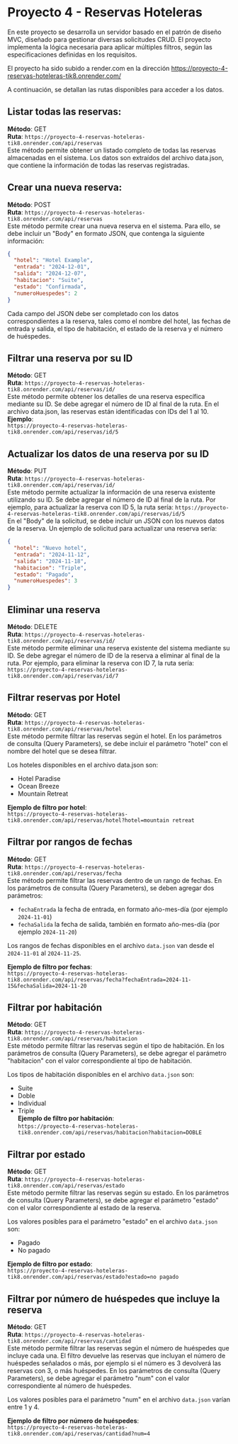 # Proyecto 4 - Reservas Hoteleras

En este proyecto se desarrolla un servidor basado en el patrón de diseño MVC, diseñado para gestionar diversas solicitudes CRUD.
El proyecto implementa la lógica necesaria para aplicar múltiples filtros, según las especificaciones definidas en los requisitos.

El proyecto ha sido subido a render.com en la dirección https://proyecto-4-reservas-hoteleras-tik8.onrender.com/

A continuación, se detallan las rutas disponibles para acceder a los datos.

## Listar todas las reservas:
**Método**: GET  
**Ruta**: `https://proyecto-4-reservas-hoteleras-tik8.onrender.com/api/reservas`  
Este método permite obtener un listado completo de todas las reservas almacenadas en el sistema. Los datos son extraídos del archivo data.json, que contiene la información de todas las reservas registradas.


## Crear una nueva reserva:
**Método**: POST  
**Ruta**: `https://proyecto-4-reservas-hoteleras-tik8.onrender.com/api/reservas`  
Este método permite crear una nueva reserva en el sistema. Para ello, se debe incluir un "Body" en formato JSON, que contenga la siguiente información:
```json
{
  "hotel": "Hotel Example",
  "entrada": "2024-12-01",
  "salida": "2024-12-07",
  "habitacion": "Suite",
  "estado": "Confirmada",
  "numeroHuespedes": 2
}
```
Cada campo del JSON debe ser completado con los datos correspondientes a la reserva, tales como el nombre del hotel, las fechas de entrada y salida, el tipo de habitación, el estado de la reserva y el número de huéspedes.


## Filtrar una reserva por su ID
**Método**: GET  
**Ruta**: `https://proyecto-4-reservas-hoteleras-tik8.onrender.com/api/reservas/id/`  
Este método permite obtener los detalles de una reserva específica mediante su ID. Se debe agregar el número de ID al final de la ruta. En el archivo data.json, las reservas están identificadas con IDs del 1 al 10.  
**Ejemplo**:  
`https://proyecto-4-reservas-hoteleras-tik8.onrender.com/api/reservas/id/5`


## Actualizar los datos de una reserva por su ID
**Método**: PUT  
**Ruta**: `https://proyecto-4-reservas-hoteleras-tik8.onrender.com/api/reservas/id/`  
Este método permite actualizar la información de una reserva existente utilizando su ID. Se debe agregar el número de ID al final de la ruta. Por ejemplo, para actualizar la reserva con ID 5, la ruta sería:
`https://proyecto-4-reservas-hoteleras-tik8.onrender.com/api/reservas/id/5`  
En el "Body" de la solicitud, se debe incluir un JSON con los nuevos datos de la reserva. Un ejemplo de solicitud para actualizar una reserva sería:
```json
{
  "hotel": "Nuevo hotel",
  "entrada": "2024-11-12",
  "salida": "2024-11-18",
  "habitacion": "Triple",
  "estado": "Pagado",
  "numeroHuespedes": 3
}
```


## Eliminar una reserva
**Método**: DELETE  
**Ruta**: `https://proyecto-4-reservas-hoteleras-tik8.onrender.com/api/reservas/id/`  
Este método permite eliminar una reserva existente del sistema mediante su ID. Se debe agregar el número de ID de la reserva a eliminar al final de la ruta. Por ejemplo, para eliminar la reserva con ID 7, la ruta sería:
`https://proyecto-4-reservas-hoteleras-tik8.onrender.com/api/reservas/id/7`


## Filtrar reservas por Hotel
**Método**: GET  
**Ruta**: `https://proyecto-4-reservas-hoteleras-tik8.onrender.com/api/reservas/hotel`  
Este método permite filtrar las reservas según el hotel. En los parámetros de consulta (Query Parameters), se debe incluir el parámetro "hotel" con el nombre del hotel que se desea filtrar.

Los hoteles disponibles en el archivo data.json son:

- Hotel Paradise
- Ocean Breeze
- Mountain Retreat

**Ejemplo de filtro por hotel**:  
`https://proyecto-4-reservas-hoteleras-tik8.onrender.com/api/reservas/hotel?hotel=mountain retreat`


## Filtrar por rangos de fechas
**Método**: GET  
**Ruta**: `https://proyecto-4-reservas-hoteleras-tik8.onrender.com/api/reservas/fecha`  
Este método permite filtrar las reservas dentro de un rango de fechas. En los parámetros de consulta (Query Parameters), se deben agregar dos parámetros:
- `fechaEntrada` la fecha de entrada, en formato año-mes-día (por ejemplo `2024-11-01`)  
- `fechaSalida` la fecha de salida, también en formato año-mes-día (por ejemplo `2024-11-20`)  

Los rangos de fechas disponibles en el archivo  `data.json` van desde el `2024-11-01` al `2024-11-25`. 

**Ejemplo de filtro por fechas**:  
`https://proyecto-4-reservas-hoteleras-tik8.onrender.com/api/reservas/fecha?fechaEntrada=2024-11-15&fechaSalida=2024-11-20`


## Filtrar por habitación
**Método**: GET  
**Ruta**: `https://proyecto-4-reservas-hoteleras-tik8.onrender.com/api/reservas/habitacion`  
Este método permite filtrar las reservas según el tipo de habitación. En los parámetros de consulta (Query Parameters), se debe agregar el parámetro "habitacion" con el valor correspondiente al tipo de habitación.

Los tipos de habitación disponibles en el archivo `data.json` son:
- Suite  
- Doble  
- Individual  
- Triple  
**Ejemplo de filtro por habitación**:  
`https://proyecto-4-reservas-hoteleras-tik8.onrender.com/api/reservas/habitacion?habitacion=DOBLE`


## Filtrar por estado
**Método**: GET  
**Ruta**: `https://proyecto-4-reservas-hoteleras-tik8.onrender.com/api/reservas/estado`  
Este método permite filtrar las reservas según su estado. En los parámetros de consulta (Query Parameters), se debe agregar el parámetro "estado" con el valor correspondiente al estado de la reserva.

Los valores posibles para el parámetro "estado" en el archivo `data.json` son:
- Pagado  
- No pagado

**Ejemplo de filtro por estado**:  
`https://proyecto-4-reservas-hoteleras-tik8.onrender.com/api/reservas/estado?estado=no pagado`


## Filtrar por número de huéspedes que incluye la reserva
**Método**: GET  
**Ruta**: `https://proyecto-4-reservas-hoteleras-tik8.onrender.com/api/reservas/cantidad`  
Este método permite filtrar las reservas según el número de huéspedes que incluye cada una. El filtro devuelve las reservas que incluyan el número de huéspedes señalados o más, por ejemplo si el número es 3 devolverá las reservas con 3, o más huéspedes. 
En los parámetros de consulta (Query Parameters), se debe agregar el parámetro "num" con el valor correspondiente al número de huéspedes.

Los valores posibles para el parámetro "num" en el archivo `data.json` varían entre 1 y 4.

**Ejemplo de filtro por número de huéspedes**:  
`https://proyecto-4-reservas-hoteleras-tik8.onrender.com/api/reservas/cantidad?num=4`
